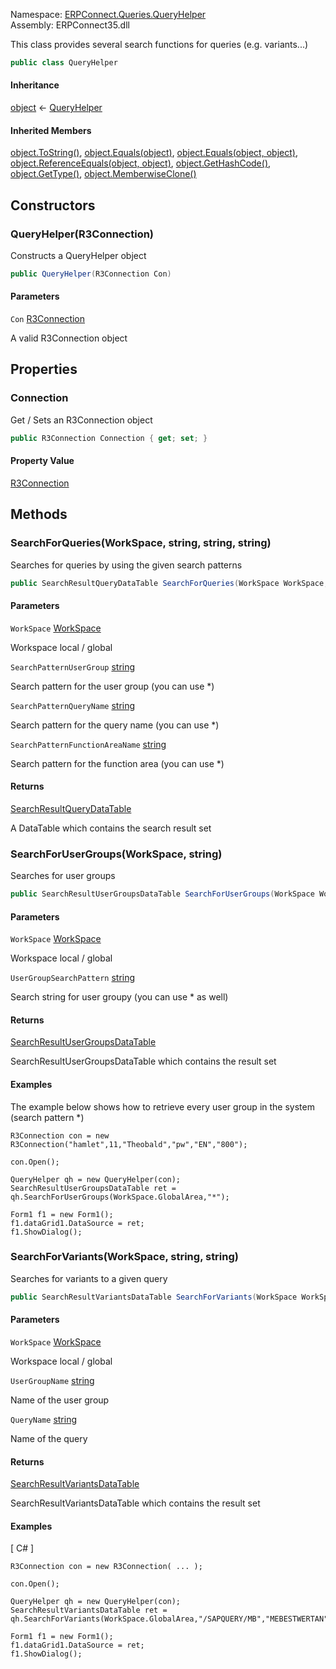 
Namespace: [ERPConnect.Queries.QueryHelper](index.md)  
Assembly: ERPConnect35.dll  

This class provides several search functions for queries (e.g. variants...)

```csharp
public class QueryHelper
```

#### Inheritance

[object](https://learn.microsoft.com/dotnet/api/system.object) ← 
[QueryHelper](ERPConnect.Queries.QueryHelper.QueryHelper.md)

#### Inherited Members

[object.ToString\(\)](https://learn.microsoft.com/dotnet/api/system.object.tostring), 
[object.Equals\(object\)](https://learn.microsoft.com/dotnet/api/system.object.equals\#system\-object\-equals\(system\-object\)), 
[object.Equals\(object, object\)](https://learn.microsoft.com/dotnet/api/system.object.equals\#system\-object\-equals\(system\-object\-system\-object\)), 
[object.ReferenceEquals\(object, object\)](https://learn.microsoft.com/dotnet/api/system.object.referenceequals), 
[object.GetHashCode\(\)](https://learn.microsoft.com/dotnet/api/system.object.gethashcode), 
[object.GetType\(\)](https://learn.microsoft.com/dotnet/api/system.object.gettype), 
[object.MemberwiseClone\(\)](https://learn.microsoft.com/dotnet/api/system.object.memberwiseclone)

## Constructors

### <a id="ERPConnect_Queries_QueryHelper_QueryHelper__ctor_ERPConnect_R3Connection_"></a> QueryHelper\(R3Connection\)

Constructs a QueryHelper object

```csharp
public QueryHelper(R3Connection Con)
```

#### Parameters

`Con` [R3Connection](../erpconnect/ERPConnect.R3Connection.md)

A valid R3Connection object

## Properties

### <a id="ERPConnect_Queries_QueryHelper_QueryHelper_Connection"></a> Connection

Get / Sets an R3Connection object

```csharp
public R3Connection Connection { get; set; }
```

#### Property Value

 [R3Connection](../erpconnect/ERPConnect.R3Connection.md)

## Methods

### <a id="ERPConnect_Queries_QueryHelper_QueryHelper_SearchForQueries_ERPConnect_Queries_WorkSpace_System_String_System_String_System_String_"></a> SearchForQueries\(WorkSpace, string, string, string\)

Searches for queries by using the given search patterns

```csharp
public SearchResultQueryDataTable SearchForQueries(WorkSpace WorkSpace, string SearchPatternUserGroup, string SearchPatternQueryName, string SearchPatternFunctionAreaName)
```

#### Parameters

`WorkSpace` [WorkSpace](../erpconnect-queries/ERPConnect.Queries.WorkSpace.md)

Workspace local / global

`SearchPatternUserGroup` [string](https://learn.microsoft.com/dotnet/api/system.string)

Search pattern for the user group (you can use *)

`SearchPatternQueryName` [string](https://learn.microsoft.com/dotnet/api/system.string)

Search pattern for the query name (you can use *)

`SearchPatternFunctionAreaName` [string](https://learn.microsoft.com/dotnet/api/system.string)

Search pattern for the function area (you can use *)

#### Returns

 [SearchResultQueryDataTable](ERPConnect.Queries.QueryHelper.SearchResultQueryDataTable.md)

A DataTable which contains the search result set

### <a id="ERPConnect_Queries_QueryHelper_QueryHelper_SearchForUserGroups_ERPConnect_Queries_WorkSpace_System_String_"></a> SearchForUserGroups\(WorkSpace, string\)

Searches for user groups

```csharp
public SearchResultUserGroupsDataTable SearchForUserGroups(WorkSpace WorkSpace, string UserGroupSearchPattern)
```

#### Parameters

`WorkSpace` [WorkSpace](../erpconnect-queries/ERPConnect.Queries.WorkSpace.md)

Workspace local / global

`UserGroupSearchPattern` [string](https://learn.microsoft.com/dotnet/api/system.string)

Search string for user groupy (you can use * as well)

#### Returns

 [SearchResultUserGroupsDataTable](ERPConnect.Queries.QueryHelper.SearchResultUserGroupsDataTable.md)

SearchResultUserGroupsDataTable which contains the result set

#### Examples

The example below shows how to retrieve every user group in the system (search pattern *)

<pre><code class="lang-csharp">R3Connection con = new R3Connection("hamlet",11,"Theobald","pw","EN","800");

con.Open();

QueryHelper qh = new QueryHelper(con);
SearchResultUserGroupsDataTable ret =  qh.SearchForUserGroups(WorkSpace.GlobalArea,"*");

Form1 f1 = new Form1();
f1.dataGrid1.DataSource = ret;
f1.ShowDialog();</code></pre>

### <a id="ERPConnect_Queries_QueryHelper_QueryHelper_SearchForVariants_ERPConnect_Queries_WorkSpace_System_String_System_String_"></a> SearchForVariants\(WorkSpace, string, string\)

Searches for variants to a given query

```csharp
public SearchResultVariantsDataTable SearchForVariants(WorkSpace WorkSpace, string UserGroupName, string QueryName)
```

#### Parameters

`WorkSpace` [WorkSpace](../erpconnect-queries/ERPConnect.Queries.WorkSpace.md)

Workspace local / global

`UserGroupName` [string](https://learn.microsoft.com/dotnet/api/system.string)

Name of the user group

`QueryName` [string](https://learn.microsoft.com/dotnet/api/system.string)

Name of the query

#### Returns

 [SearchResultVariantsDataTable](ERPConnect.Queries.QueryHelper.SearchResultVariantsDataTable.md)

SearchResultVariantsDataTable which contains the result set

#### Examples

[ C# ]
<pre><code class="lang-csharp">R3Connection con = new R3Connection( ... );

con.Open();

QueryHelper qh = new QueryHelper(con);
SearchResultVariantsDataTable ret =  qh.SearchForVariants(WorkSpace.GlobalArea,"/SAPQUERY/MB","MEBESTWERTAN");

Form1 f1 = new Form1();
f1.dataGrid1.DataSource = ret;
f1.ShowDialog();</code></pre>

